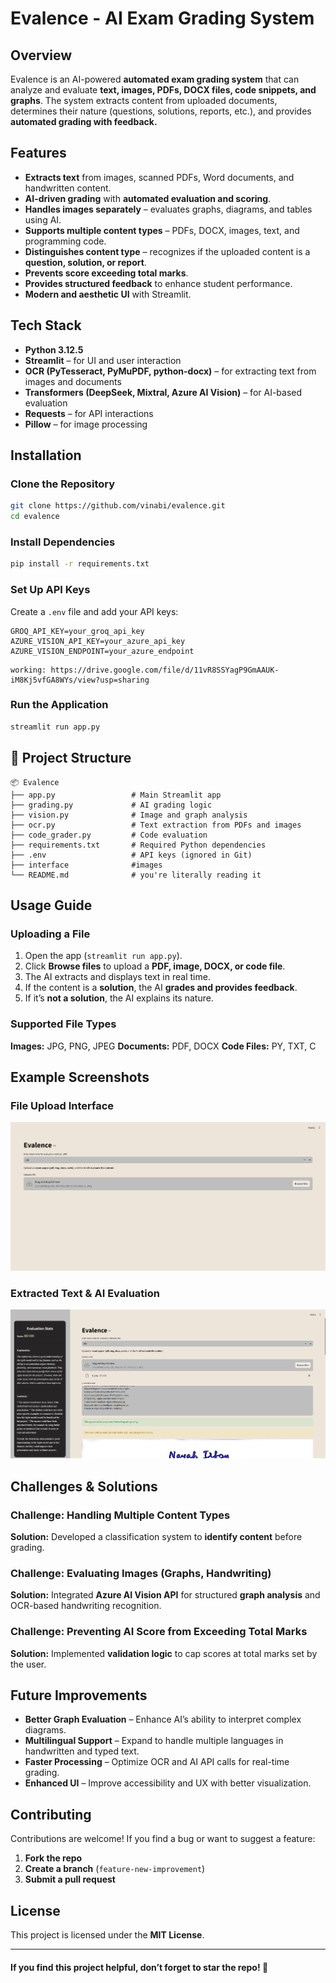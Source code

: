 # Evalence - AI Exam Grading System

## Overview
Evalence is an AI-powered **automated exam grading system** that can analyze and evaluate **text, images, PDFs, DOCX files, code snippets, and graphs**. The system extracts content from uploaded documents, determines their nature (questions, solutions, reports, etc.), and provides **automated grading with feedback.**

## Features
- **Extracts text** from images, scanned PDFs, Word documents, and handwritten content.
- **AI-driven grading** with **automated evaluation and scoring**.
- **Handles images separately** – evaluates graphs, diagrams, and tables using AI.
- **Supports multiple content types** – PDFs, DOCX, images, text, and programming code.
- **Distinguishes content type** – recognizes if the uploaded content is a **question, solution, or report**.
- **Prevents score exceeding total marks**.
- **Provides structured feedback** to enhance student performance.
- **Modern and aesthetic UI** with Streamlit.

## Tech Stack
- **Python 3.12.5**
- **Streamlit** – for UI and user interaction
- **OCR (PyTesseract, PyMuPDF, python-docx)** – for extracting text from images and documents
- **Transformers (DeepSeek, Mixtral, Azure AI Vision)** – for AI-based evaluation
- **Requests** – for API interactions
- **Pillow** – for image processing

## Installation
### Clone the Repository
```bash
git clone https://github.com/vinabi/evalence.git
cd evalence
```

### Install Dependencies
```bash
pip install -r requirements.txt
```

### Set Up API Keys
Create a `.env` file and add your API keys:
```
GROQ_API_KEY=your_groq_api_key
AZURE_VISION_API_KEY=your_azure_api_key
AZURE_VISION_ENDPOINT=your_azure_endpoint
```
```
working: https://drive.google.com/file/d/11vR8SSYagP9GmAAUK-iM8Kj5vfGA8WYs/view?usp=sharing
```

### Run the Application
```bash
streamlit run app.py
```

## 📂 Project Structure
```
📦 Evalence
├── app.py                 # Main Streamlit app
├── grading.py             # AI grading logic
├── vision.py              # Image and graph analysis
├── ocr.py                 # Text extraction from PDFs and images
├── code_grader.py         # Code evaluation
├── requirements.txt       # Required Python dependencies
├── .env                   # API keys (ignored in Git)
├── interface              #images
└── README.md              # you're literally reading it
```

## Usage Guide
### Uploading a File
1. Open the app (`streamlit run app.py`).
2. Click **Browse files** to upload a **PDF, image, DOCX, or code file**.
3. The AI extracts and displays text in real time.
4. If the content is a **solution**, the AI **grades and provides feedback**.
5. If it’s **not a solution**, the AI explains its nature.

### Supported File Types
**Images:** JPG, PNG, JPEG
**Documents:** PDF, DOCX
**Code Files:** PY, TXT, C

## Example Screenshots

### File Upload Interface
![Upload Interface](interface/ui.png)

### Extracted Text & AI Evaluation
![AI Grading](interface/1.png)

## Challenges & Solutions
### Challenge: Handling Multiple Content Types
**Solution:** Developed a classification system to **identify content** before grading.

### Challenge: Evaluating Images (Graphs, Handwriting)
**Solution:** Integrated **Azure AI Vision API** for structured **graph analysis** and OCR-based handwriting recognition.

### Challenge: Preventing AI Score from Exceeding Total Marks
**Solution:** Implemented **validation logic** to cap scores at total marks set by the user.

## Future Improvements
- **Better Graph Evaluation** – Enhance AI’s ability to interpret complex diagrams.
- **Multilingual Support** – Expand to handle multiple languages in handwritten and typed text.
- **Faster Processing** – Optimize OCR and AI API calls for real-time grading.
- **Enhanced UI** – Improve accessibility and UX with better visualization.

## Contributing
Contributions are welcome! If you find a bug or want to suggest a feature:
1. **Fork the repo**
2. **Create a branch** (`feature-new-improvement`)
3. **Submit a pull request**

## License
This project is licensed under the **MIT License**.

---

#### If you find this project helpful, don’t forget to star the repo! 🎀
